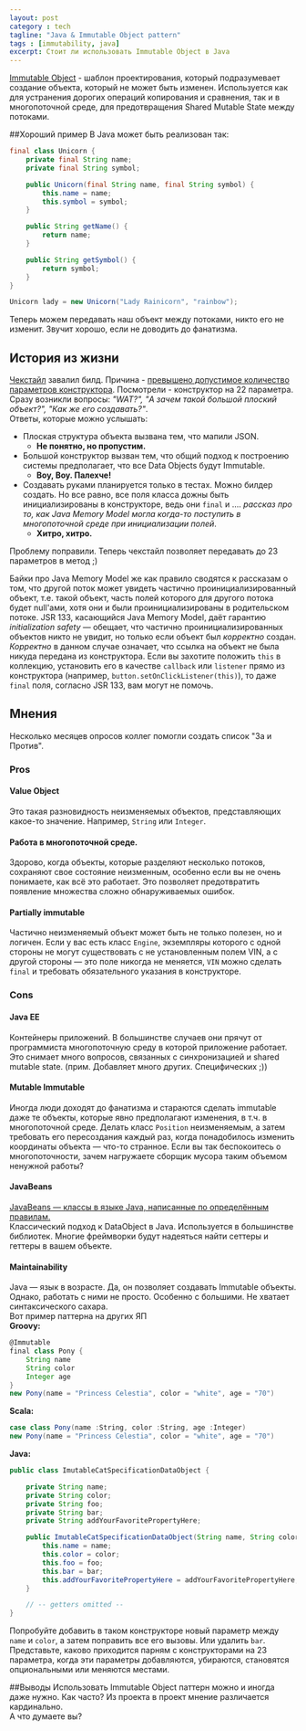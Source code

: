 ```yaml
---
layout: post
category : tech
tagline: "Java & Immutable Object pattern"
tags : [immutability, java]
excerpt: Стоит ли использовать Immutable Object в Java
---
```

[Immutable Object](https://en.wikipedia.org/wiki/Immutable_pattern) - шаблон проектирования, который подразумевает создание объекта, который не может быть изменен. Используется как для устранения дорогих операций копирования и сравнения, так и в многопоточной среде, для предотвращения Shared Mutable State между потоками.  

##Хороший пример
В Java может быть реализован так:
```java
final class Unicorn {
	private final String name;
	private final String symbol;

	public Unicorn(final String name, final String symbol) {
		this.name = name;
		this.symbol = symbol;
	}

	public String getName() {
		return name;
	}

	public String getSymbol() {
		return symbol;
	}
}

Unicorn lady = new Unicorn("Lady Rainicorn", "rainbow");
```
Теперь можем передавать наш объект между потоками, никто его не изменит. Звучит хорошо, если не доводить до фанатизма.

## История из жизни
[Чекстайл](http://checkstyle.sourceforge.net) завалил билд. Причина - [превышено допустимое количество параметров конструктора](http://checkstyle.sourceforge.net/config_sizes.html#ParameterNumber). Посмотрели - конструктор на 22 параметра. Сразу возникли вопросы: *"WAT?", "А зачем такой большой плоский объект?", "Как же его создавать?"*.  
Ответы, которые можно услышать:  
 - Плоская структура объекта вызвана тем, что мапили JSON. 
    - **Не понятно, но пропустим.**   
 - Большой конструктор вызван тем, что общий подход к построению системы предполагает, что все Data Objects будут Immutable. 
    - **Воу, Воу. Палехче!**  
 - Создавать руками планируется только в тестах. Можно билдер создать. Но все равно, все поля класса дожны быть инициализированы в конструкторе, ведь они `final` и .... *рассказ про то, как Java Memory Model могла когда-то поступить в многопоточной среде при инициализации полей*. 
   - **Хитро, хитро.**

Проблему поправили. Теперь чекстайл позволяет передавать до 23 параметров в метод ;)

Байки про Java Memory Model же как правило сводятся к рассказам о том, что другой поток может увидеть частично проинициализированный объект, т.е. такой объект, часть полей которого для другого потока будет null'ами, хотя они и были проинициализированы в родительском потоке. JSR 133, касающийся Java Memory Model, даёт гарантию *initialization safety* — обещает, что частично проинициализированных объектов никто не увидит, но только если объект был *корректно* создан. *Корректно* в данном случае означает, что ссылка на объект не была никуда передана из конструктора. 
Если вы захотите положить ``this`` в коллекцию, установить его в качестве ``callback`` или ``listener`` прямо из конструктора (например, ``button.setOnClickListener(this)``), то даже ``final`` поля, согласно JSR 133, вам могут не помочь.

## Мнения
Несколько месяцев опросов коллег помогли создать список "За и Против". 
### Pros
#### Value Object
Это такая разновидность неизменяемых объектов, представляющих какое-то значение. Например, ``String`` или ``Integer``.
#### Работа в многопоточной среде. 
Здорово, когда объекты, которые разделяют несколько потоков, сохраняют свое состояние неизменным, особенно если вы не очень понимаете, как всё это работает. Это позволяет предотвратить появление множества сложно обнаруживаемых ошибок.
#### Partially immutable
Частично неизменяемый объект может быть не только полезен, но и логичен. Если у вас есть класс ``Engine``, экземпляры которого с одной стороны не могут существовать с не установленным полем VIN, а с другой стороны — это поле никогда не меняется, ``VIN`` можно сделать ``final`` и требовать обязательного указания в конструкторе.
### Cons
#### Java EE
Контейнеры приложений. В большинстве случаев они прячут от программиста многопоточную среду в которой приложение работает. Это снимает много вопросов, связанных с синхронизацией и shared mutable state. (прим. Добавляет много других. Специфических ;))
#### Mutable Immutable
Иногда люди доходят до фанатизма и стараются сделать immutable даже те объекты, которые явно предполагают изменения, в т.ч. в многопоточной среде. 
Делать класс ``Position`` неизменяемым, а затем требовать его пересоздания каждый раз, когда понадобилось изменить координаты объекта — что-то странное. Если вы так беспокоитесь о многопоточности, зачем нагружаете сборщик мусора таким объемом ненужной работы?
#### JavaBeans
[JavaBeans — классы в языке Java, написанные по определённым правилам.](https://ru.wikipedia.org/wiki/JavaBeans)  
Классический подход к DataObject в Java. Используется в большинстве библиотек.
Многие фреймворки будут надеяться найти сеттеры и геттеры в вашем объекте.
#### Maintainability
Java — язык в возрасте. Да, он позволяет создавать Immutable объекты. Однако, работать с ними не просто. Особенно с большими. Не хватает синтаксического сахара.  
Вот пример паттерна на других ЯП  
**Groovy:**
```groovy
@Immutable
final class Pony {
	String name
	String color
	Integer age
}
new Pony(name = "Princess Celestia", color = "white", age = "70")
```
**Scala:**
```scala
case class Pony(name :String, color :String, age :Integer)
new Pony(name = "Princess Celestia", color = "white", age = "70")
```
**Java:**
```java
public class ImutableCatSpecificationDataObject {

    private String name;
    private String color;
    private String foo;
    private String bar;
    private String addYourFavoritePropertyHere;

    public ImutableCatSpecificationDataObject(String name, String color, String foo, String bar, String addYourFavoritePropertyHere) {
        this.name = name;
        this.color = color;
        this.foo = foo;
        this.bar = bar;
        this.addYourFavoritePropertyHere = addYourFavoritePropertyHere;
    }

    // -- getters omitted --
}
```
Попробуйте добавить в таком конструкторе новый параметр между ``name`` и ``color``, а затем поправить все его вызовы. Или удалить ``bar``. Представьте, каково приходится парням с конструкторами на 23 параметра, когда эти параметры добавляются, убираются, становятся опциональными или меняются местами.

##Выводы
Использовать Immutable Object паттерн можно и иногда даже нужно. Как часто? Из проекта в проект мнение различается кардинально.  
А что думаете вы?



